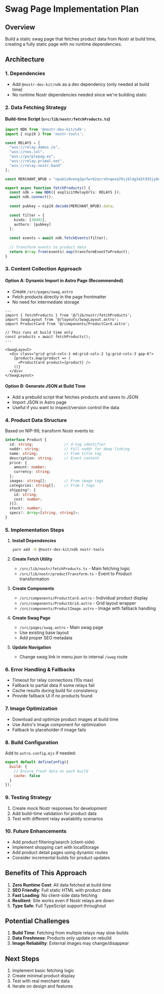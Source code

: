 # Swag Page Implementation Plan

## Overview
Build a static swag page that fetches product data from Nostr at build time, creating a fully static page with no runtime dependencies.

## Architecture

### 1. Dependencies
- Add `@nostr-dev-kit/ndk` as a dev dependency (only needed at build time)
- No runtime Nostr dependencies needed since we're building static

### 2. Data Fetching Strategy

#### Build-time Script (`src/lib/nostr/fetchProducts.ts`)
```typescript
import NDK from '@nostr-dev-kit/ndk';
import { nip19 } from 'nostr-tools';

const RELAYS = [
  "wss://relay.damus.io",
  "wss://nos.lol",
  "wss://purplepag.es",
  "wss://relay.primal.net",
  "wss://relay.nostr.band"
];

const MERCHANT_NPUB = "npub1s0veng2gvfwr62acrxhnqexq76sj6ldg3a5t935jy8e6w3shr5vsnwrmq5";

export async function fetchProducts() {
  const ndk = new NDK({ explicitRelayUrls: RELAYS });
  await ndk.connect();
  
  const pubkey = nip19.decode(MERCHANT_NPUB).data;
  
  const filter = {
    kinds: [30402],
    authors: [pubkey]
  };
  
  const events = await ndk.fetchEvents(filter);
  
  // Transform events to product data
  return Array.from(events).map(transformEventToProduct);
}
```

### 3. Content Collection Approach

#### Option A: Dynamic Import in Astro Page (Recommended)
- Create `/src/pages/swag.astro`
- Fetch products directly in the page frontmatter
- No need for intermediate storage

```astro
---
import { fetchProducts } from '@/lib/nostr/fetchProducts';
import SwagLayout from '@/layouts/SwagLayout.astro';
import ProductCard from '@/components/ProductCard.astro';

// This runs at build time only
const products = await fetchProducts();
---

<SwagLayout>
  <div class="grid grid-cols-1 md:grid-cols-2 lg:grid-cols-3 gap-6">
    {products.map(product => (
      <ProductCard product={product} />
    ))}
  </div>
</SwagLayout>
```

#### Option B: Generate JSON at Build Time
- Add a prebuild script that fetches products and saves to JSON
- Import JSON in Astro page
- Useful if you want to inspect/version control the data

### 4. Product Data Structure

Based on NIP-99, transform Nostr events to:

```typescript
interface Product {
  id: string;              // d-tag identifier
  naddr: string;           // Full naddr for deep linking
  name: string;            // From title tag
  description: string;     // Event content
  price: {
    amount: number;
    currency: string;
  };
  images: string[];        // From image tags
  categories: string[];    // From t tags
  shipping?: {
    id: string;
    cost: number;
  }[];
  stock?: number;
  specs?: Array<[string, string]>;
}
```

### 5. Implementation Steps

1. **Install Dependencies**
   ```bash
   yarn add -D @nostr-dev-kit/ndk nostr-tools
   ```

2. **Create Fetch Utility**
   - `/src/lib/nostr/fetchProducts.ts` - Main fetching logic
   - `/src/lib/nostr/productTransform.ts` - Event to Product transformation

3. **Create Components**
   - `/src/components/ProductCard.astro` - Individual product display
   - `/src/components/ProductGrid.astro` - Grid layout wrapper
   - `/src/components/ProductImage.astro` - Image with fallback handling

4. **Create Swag Page**
   - `/src/pages/swag.astro` - Main swag page
   - Use existing base layout
   - Add proper SEO metadata

5. **Update Navigation**
   - Change swag link in menu.json to internal `/swag` route

### 6. Error Handling & Fallbacks

- Timeout for relay connections (10s max)
- Fallback to partial data if some relays fail
- Cache results during build for consistency
- Provide fallback UI if no products found

### 7. Image Optimization

- Download and optimize product images at build time
- Use Astro's Image component for optimization
- Fallback to placeholder if image fails

### 8. Build Configuration

Add to `astro.config.mjs` if needed:
```js
export default defineConfig({
  build: {
    // Ensure fresh data on each build
    cache: false
  }
});
```

### 9. Testing Strategy

1. Create mock Nostr responses for development
2. Add build-time validation for product data
3. Test with different relay availability scenarios

### 10. Future Enhancements

- Add product filtering/search (client-side)
- Implement shopping cart with localStorage
- Add product detail pages using dynamic routes
- Consider incremental builds for product updates

## Benefits of This Approach

1. **Zero Runtime Cost**: All data fetched at build time
2. **SEO Friendly**: Full static HTML with product data
3. **Fast Loading**: No client-side data fetching
4. **Resilient**: Site works even if Nostr relays are down
5. **Type Safe**: Full TypeScript support throughout

## Potential Challenges

1. **Build Time**: Fetching from multiple relays may slow builds
2. **Data Freshness**: Products only update on rebuild
3. **Image Reliability**: External images may change/disappear

## Next Steps

1. Implement basic fetching logic
2. Create minimal product display
3. Test with real merchant data
4. Iterate on design and features